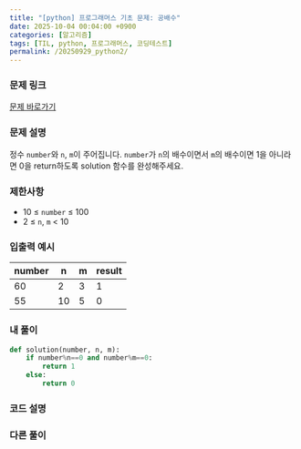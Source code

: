 ```yaml
---
title: "[python] 프로그래머스 기초 문제: 공배수"
date: 2025-10-04 00:04:00 +0900   
categories: [알고리즘]                 
tags: [TIL, python, 프로그래머스, 코딩테스트]
permalink: /20250929_python2/      
---
```


### 문제 링크

[문제 바로가기](https://school.programmers.co.kr/learn/courses/30/lessons/181936)

### 문제 설명

정수 `number`와 `n`, `m`이 주어집니다. `number`가 `n`의 배수이면서 `m`의 배수이면 1을 아니라면 0을 return하도록 solution 함수를 완성해주세요.



### 제한사항

- 10 ≤ `number` ≤ 100
- 2 ≤ `n`, `m` < 10



### 입출력 예시

| number | n | m | result |
| --- | --- | --- | --- |
| 60 | 2 | 3 | 1 |
| 55 | 10 | 5 | 0 |



### 내 풀이

```python
def solution(number, n, m):
    if number%n==0 and number%m==0:
        return 1
    else:
        return 0
```


### 코드 설명




### 다른 풀이